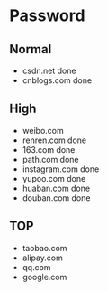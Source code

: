 # Password

## Normal

* csdn.net done
* cnblogs.com done

## High

* weibo.com
* renren.com done
* 163.com done
* path.com done
* instagram.com done
* yupoo.com done
* huaban.com done
* douban.com done

## TOP

* taobao.com
* alipay.com
* qq.com
* google.com